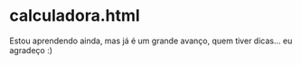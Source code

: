 # calculadora.html
Estou aprendendo ainda, mas já é um grande avanço, quem tiver dicas... eu agradeço :)
